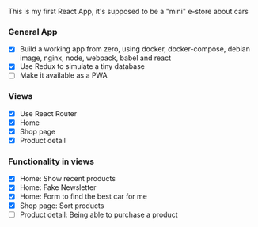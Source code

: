 This is my first React App, it's supposed to be a "mini" e-store about cars

### General App
- [x] Build a working app from zero, using docker, docker-compose, debian image, nginx, node, webpack, babel and react
- [x] Use Redux to simulate a tiny database
- [ ] Make it available as a PWA

### Views
- [x] Use React Router
- [x] Home
- [x] Shop page
- [x] Product detail

### Functionality in views
- [x] Home: Show recent products
- [x] Home: Fake Newsletter
- [x] Home: Form to find the best car for me
- [x] Shop page: Sort products
- [ ] Product detail: Being able to purchase a product
